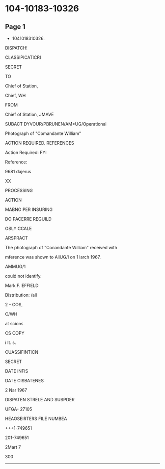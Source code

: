 # 104-10183-10326

## Page 1

- 1041018310326.

DISPATCH!

CLASSIPICATICRI

SECRET

TO

Chief of Station,

Chief, WH

FROM

Chief of Station, JMAVE

SUBACT DYVOUR/PBRUNEN/AM*UG/Operational

Photograph of "Comandante William"

ACTION REQUIRED. REFERENCES

Action Required: FYI

Reference:

9681 dajerus

XX

PROCESSING

ACTION

MABNO PER INSURING

DO PACERRE REGUILD

OSLY CCALE

ARSPRACT

The photograph of "Conandante William" received with

mference was shown to AllUG/l on 1 larch 1967.

AMMUG/1

could not identify.

Mark F. EFFIELD

Distribution: /all

2 - COS,

C/WH

at scions

CS COPY

i It. s.

CUASSIFINTICN

SECRET

DATE iNFIS

DATE CISBATENES

2 Nar 1967

DISPATEN STRELE AND SUSPDER

UFGA- 27105

HEAOSEIRTERS FILE NUMBEA

+++1-749651

201-749651

2Mart 7

300

---

